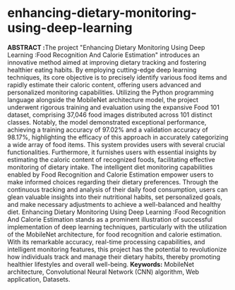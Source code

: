 # enhancing-dietary-monitoring-using-deep-learning
<p>
  <b>ABSTRACT :</b>The project "Enhancing Dietary Monitoring Using Deep Learning :Food Recognition And Calorie Estimation" introduces an innovative method aimed at improving dietary tracking and fostering healthier eating habits. By employing cutting-edge deep learning techniques, its core objective is to precisely identify various food items and rapidly estimate their caloric content, offering users advanced and personalized monitoring capabilities. Utilizing the Python programming language alongside the MobileNet architecture model, the project underwent rigorous training and evaluation using the expansive Food 101 dataset, comprising 37,046 food images distributed across 101 distinct classes. Notably, the model demonstrated exceptional performance, achieving a training accuracy of 97.02% and a validation accuracy of 98.17%, highlighting the efficacy of this approach in accurately categorizing a wide array of food items. This system provides users with several crucial functionalities. Furthermore, it furnishes users with essential insights by estimating the caloric content of recognized foods, facilitating effective monitoring of dietary intake. The intelligent diet monitoring capabilities enabled by Food Recognition and Calorie Estimation empower users to make informed choices regarding their dietary preferences. Through the continuous tracking and analysis of their daily food consumption, users can glean valuable insights into their nutritional habits, set personalized goals, and make necessary adjustments to achieve a well-balanced and healthy diet. Enhancing Dietary Monitoring Using Deep Learning :Food Recognition And Calorie Estimation stands as a prominent illustration of successful implementation of deep learning techniques, particularly with the utilization of the MobileNet architecture, for food recognition and calorie estimation. With its remarkable accuracy, real-time processing capabilities, and intelligent monitoring features, this project has the potential to revolutionize how individuals track and manage their dietary habits, thereby promoting healthier lifestyles and overall well-being.
<b>Keywords:</b> MobileNet architecture, Convolutional Neural Network (CNN) algorithm, Web application, Datasets.

</p>
